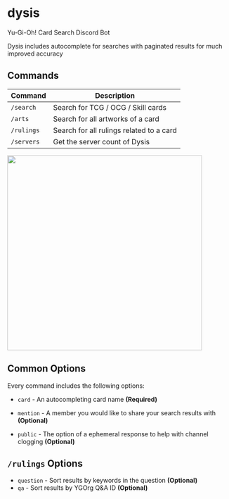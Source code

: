 # dysis

Yu-Gi-Oh! Card Search Discord Bot

Dysis includes autocomplete for searches with paginated results for much improved accuracy

## Commands

| Command    | Description                              |
| -------    | -----------                              |
| `/search`  | Search for TCG / OCG / Skill cards       |
| `/arts`    | Search for all artworks of a card        |
| `/rulings` | Search for all rulings related to a card |
| `/servers` | Get the server count of Dysis            |

<img src='https://cdn.discordapp.com/attachments/936463189237977139/970711136980840558/search.gif' width=443>

## Common Options

Every command includes the following options:

* `card` - An autocompleting card name **(Required)**

* `mention` - A member you would like to share your search results with **(Optional)**

* `public` - The option of a ephemeral response to help with channel clogging **(Optional)**

## `/rulings` Options

* `question` - Sort results by keywords in the question **(Optional)**
* `qa` - Sort results by YGOrg Q&A ID **(Optional)**
